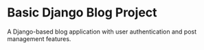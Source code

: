 # Basic Django Blog Project

A Django-based blog application with user authentication and post management features.
